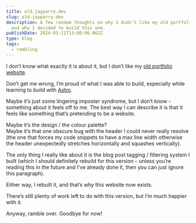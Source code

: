 ```yaml
---
title: old.jayparry.dev
slug: old-jayparry-dev
description: A few random thoughts on why I didn’t like my old portfolio site,
  and why I decided to build this one.
publishDate: 2024-03-11T13:08:06.062Z
type: blog
tags:
  - rambling
---
```


I don’t know what exactly it is about it, but I don’t like my [old portfolio website](https://old.jayparry.dev/).

Don’t get me wrong, I’m proud of what I was able to build, especially while learning to build with [Astro](https://astro.build/).

Maybe it’s just some lingering imposter syndrome, but I don’t know - something about it feels off to me. The best way I can describe it is that it feels like something that’s pretending to be a website.

Maybe it’s the design / the colour palette?  
Maybe it’s that one obscure bug with the header I could never really resolve (the one that forces my code snippets to have a max line width otherwise the header unexpectedly stretches horizontally and squashes vertically).

The only thing I really like about it is the blog post tagging / filtering system I built (which I should definitely rebuild for this version – unless you’re reading this in the future and I’ve already done it, then you can just ignore this paragraph).

Either way, I rebuilt it, and that’s why this website now exists.

There’s still plenty of work left to do with this version, but I’m much happier with it.

Anyway, ramble over. Goodbye for now!
